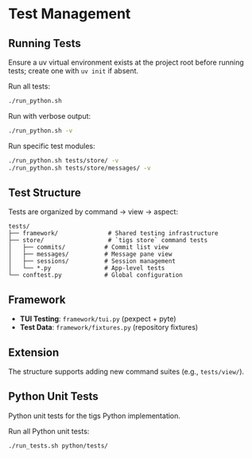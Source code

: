 # Test Management

## Running Tests

Ensure a uv virtual environment exists at the project root before running tests; create one with `uv init` if absent.

Run all tests:
```bash
./run_python.sh
```

Run with verbose output:
```bash
./run_python.sh -v
```

Run specific test modules:
```bash
./run_python.sh tests/store/ -v
./run_python.sh tests/store/messages/ -v
```

## Test Structure

Tests are organized by command → view → aspect:

```
tests/
├── framework/              # Shared testing infrastructure
├── store/                  # `tigs store` command tests
│   ├── commits/           # Commit list view
│   ├── messages/          # Message pane view
│   ├── sessions/          # Session management
│   └── *.py               # App-level tests
└── conftest.py            # Global configuration
```

## Framework

- **TUI Testing**: `framework/tui.py` (pexpect + pyte)
- **Test Data**: `framework/fixtures.py` (repository fixtures)

## Extension

The structure supports adding new command suites (e.g., `tests/view/`).

## Python Unit Tests

Python unit tests for the tigs Python implementation.

Run all Python unit tests:
```bash
./run_tests.sh python/tests/
```
